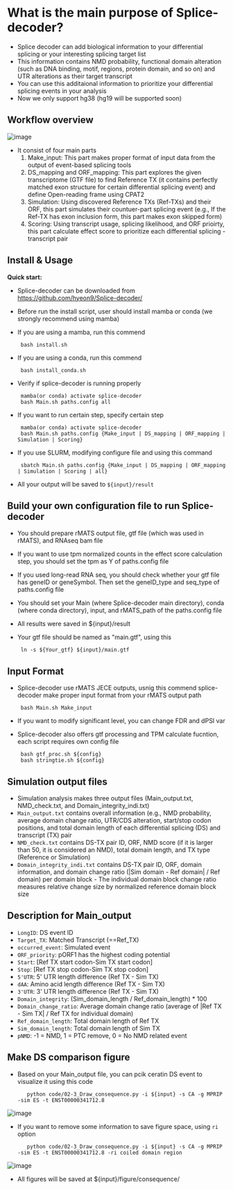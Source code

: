# What is the main purpose of Splice-decoder?
* Splice decoder can add biological information to your differential splicing or your interesting splicing target list
* This information contains NMD probability, functional domain alteration (such as DNA binding, motif, regions, protein domain, and so on) and UTR alterations as their target transcript
* You can use this additaional information to prioritize your differential splicing events in your analysis
* Now we only support hg38 (hg19 will be supported soon)

## Workflow overview
![image](https://github.com/hyeon9/Splice-decoder/assets/51947181/37692184-60f3-48d8-8e91-bc03f5596d69)
* It consist of four main parts
  1. Make_input: This part makes proper format of input data from the output of event-based splicing tools
  2. DS_mapping and ORF_mapping: This part explores the given transcriptome (GTF file) to find Reference TX (it contains perfectly matched exon structure for certain differential splicing event) and define Open-reading frame using CPAT2
  3. Simulation: Using discovered Reference TXs (Ref-TXs) and their ORF, this part simulates their countuer-part splicing event (e.g., If the Ref-TX has exon inclusion form, this part makes exon skipped form)
  4. Scoring: Using transcript usage, splicing likelihood, and ORF prioirty, this part calculate effect score to prioritize each differential splicing - transcript pair

## Install & Usage
**Quick start:**  
* Splice-decoder can be downloaded from https://github.com/hyeon9/Splice-decoder/
* Before run the install script, user should install mamba or conda (we strongly recommend using mamba)
* If you are using a mamba, run this commend
  
       bash install.sh
  
* If you are using a conda, run this commend
  
       bash install_conda.sh

* Verify if splice-decoder is running properly

       mamba(or conda) activate splice-decoder
       bash Main.sh paths.config all

* If you want to run certain step, specify certain step

       mamba(or conda) activate splice-decoder
       bash Main.sh paths.config {Make_input | DS_mapping | ORF_mapping | Simulation | Scoring}

* If you use SLURM, modifying configure file and using this command

       sbatch Main.sh paths.config {Make_input | DS_mapping | ORF_mapping | Simulation | Scoring | all}

* All your output will be saved to `${input}/result`
  
## Build your own configuration file to run Splice-decoder
- You should prepare rMATS output file, gtf file (which was used in rMATS), and RNAseq bam file
- If you want to use tpm normalized counts in the effect score calculation step, you should set the tpm as Y of paths.config file
- If you used long-read RNA seq, you should check whether your gtf file has geneID or geneSymbol. Then set the geneID_type and seq_type of paths.config file
- You should set your Main (where Splice-decoder main directory), conda (where conda directory), input, and rMATS_path of the paths.config file
- All results were saved in ${input}/result
- Your gtf file should be named as "main.gtf", using this

       ln -s ${Your_gtf} ${input}/main.gtf

## Input Format
* Splice-decoder use rMATS JECE outputs, usnig this commend splice-decoder make proper input format from your rMATS output path
  
       bash Main.sh Make_input

* If you want to modify significant level, you can change FDR and dPSI var
* Splice-decoder also offers gtf processing and TPM calculate fucntion, each script requires own config file

       bash gtf_proc.sh ${config}
       bash stringtie.sh ${config}

## Simulation output files
* Simulation analysis makes three output files (Main_output.txt, NMD_check.txt, and Domain_integrity_indi.txt)
* `Main_output.txt` contains overall information (e.g., NMD probability, average domain change ratio, UTR/CDS alteration, start/stop codon positions, and total domain length of each differential splicing (DS) and transcript (TX) pair
* `NMD_check.txt` contains DS-TX pair ID, ORF, NMD score (if it is larger than 50, it is considered an NMD), total domain length, and TX type (Reference or Simulation)
* `Domain_integrity_indi.txt` contains DS-TX pair ID, ORF, domain information, and domain change ratio (|Sim domain - Ref domain| / Ref domain) per domain block - The individual domain block change ratio measures relative change size by normalized reference domain block size

## Description for Main_output
- `LongID`: DS event ID
- `Target_TX`: Matched Transcript (==Ref_TX)
- `occurred_event`: Simulated event
- `ORF_priority`: pORF1 has the highest coding potential
- `Start`: [Ref TX start codon-Sim TX start codon]
- `Stop`: [Ref TX stop codon-Sim TX stop codon]
- `5'UTR`: 5' UTR length difference (Ref TX - Sim TX)
- `dAA`: Amino acid length difference (Ref TX - Sim TX)
- `3'UTR`: 3' UTR length difference (Ref TX - Sim TX)
- `Domain_integrity`: (Sim_domain_length / Ref_domain_length) * 100
- `Domain_change_ratio`: Average domain change ratio (average of |Ref TX - Sim TX| / Ref TX for individual domain)
- `Ref_domain_length`: Total domain length of Ref TX
- `Sim_domain_length`: Total domain length of Sim TX
- `pNMD`: -1 = NMD, 1 = PTC remove, 0 = No NMD related event

## Make DS comparison figure
* Based on your Main_output file, you can pcik ceratin DS event to visualize it using this code

         python code/02-3_Draw_consequence.py -i ${input} -s CA -g MPRIP -sim ES -t ENST00000341712.8
![image](https://github.com/hyeon9/Splice-decoder/assets/51947181/507a44e8-be55-4be5-b187-35ca3f791d7d)


* If you want to remove some information to save figure space, using `ri` option
  
         python code/02-3_Draw_consequence.py -i ${input} -s CA -g MPRIP -sim ES -t ENST00000341712.8 -ri coiled domain region
![image](https://github.com/hyeon9/Splice-decoder/assets/51947181/45275f9c-8e21-4618-abc7-a4713122f3b0)


* All figures will be saved at ${input}/figure/consequence/
